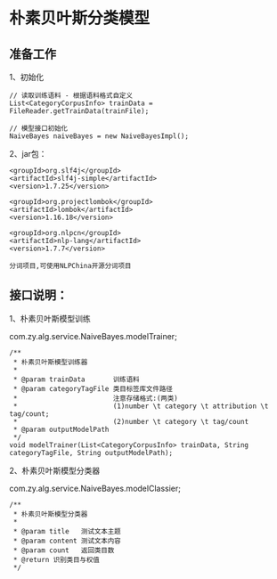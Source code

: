 # 朴素贝叶斯分类模型

## 准备工作

1、初始化

    // 读取训练语料 - 根据语料格式自定义
    List<CategoryCorpusInfo> trainData = FileReader.getTrainData(trainFile);

    // 模型接口初始化
    NaiveBayes naiveBayes = new NaiveBayesImpl();

2、jar包：

    <groupId>org.slf4j</groupId>
    <artifactId>slf4j-simple</artifactId>
    <version>1.7.25</version>

    <groupId>org.projectlombok</groupId>
    <artifactId>lombok</artifactId>
    <version>1.16.18</version>

    <groupId>org.nlpcn</groupId>
    <artifactId>nlp-lang</artifactId>
    <version>1.7.7</version>

    分词项目,可使用NLPChina开源分词项目

## 接口说明：

1、朴素贝叶斯模型训练

com.zy.alg.service.NaiveBayes.modelTrainer;

    /**
     * 朴素贝叶斯模型训练器
     *
     * @param trainData       训练语料
     * @param categoryTagFile 类目标签库文件路径
     *                        注意存储格式:(两类)
     *                        (1)number \t category \t attribution \t tag/count;
     *                        (2)number \t category \t tag/count
     * @param outputModelPath
     */
    void modelTrainer(List<CategoryCorpusInfo> trainData, String categoryTagFile, String outputModelPath);

2、朴素贝叶斯模型分类器

com.zy.alg.service.NaiveBayes.modelClassier;

    /**
     * 朴素贝叶斯模型分类器
     *
     * @param title   测试文本主题
     * @param content 测试文本内容
     * @param count   返回类目数
     * @return 识别类目与权值
     */